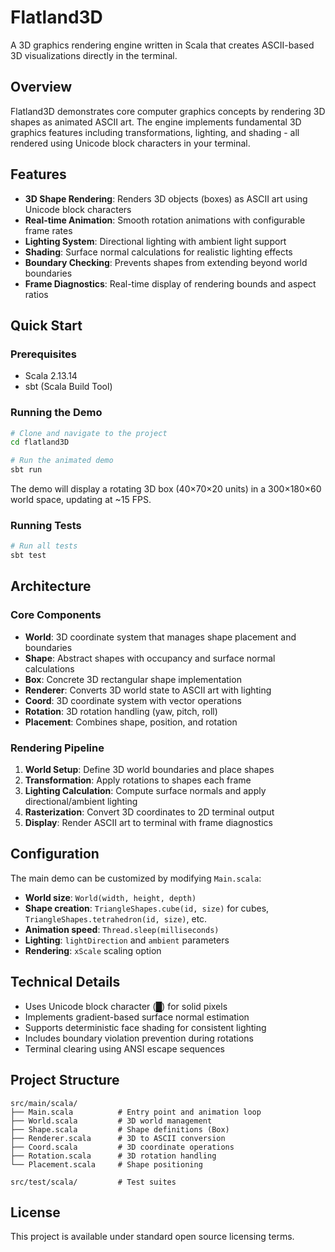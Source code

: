 # Flatland3D

A 3D graphics rendering engine written in Scala that creates ASCII-based 3D visualizations directly in the terminal.

## Overview

Flatland3D demonstrates core computer graphics concepts by rendering 3D shapes as animated ASCII art. The engine implements fundamental 3D graphics features including transformations, lighting, and shading - all rendered using Unicode block characters in your terminal.

## Features

- **3D Shape Rendering**: Renders 3D objects (boxes) as ASCII art using Unicode block characters
- **Real-time Animation**: Smooth rotation animations with configurable frame rates
- **Lighting System**: Directional lighting with ambient light support
- **Shading**: Surface normal calculations for realistic lighting effects  
- **Boundary Checking**: Prevents shapes from extending beyond world boundaries
- **Frame Diagnostics**: Real-time display of rendering bounds and aspect ratios

## Quick Start

### Prerequisites

- Scala 2.13.14
- sbt (Scala Build Tool)

### Running the Demo

```bash
# Clone and navigate to the project
cd flatland3D

# Run the animated demo
sbt run
```

The demo will display a rotating 3D box (40×70×20 units) in a 300×180×60 world space, updating at ~15 FPS.

### Running Tests

```bash
# Run all tests
sbt test
```

## Architecture

### Core Components

- **World**: 3D coordinate system that manages shape placement and boundaries
- **Shape**: Abstract shapes with occupancy and surface normal calculations
- **Box**: Concrete 3D rectangular shape implementation
- **Renderer**: Converts 3D world state to ASCII art with lighting
- **Coord**: 3D coordinate system with vector operations
- **Rotation**: 3D rotation handling (yaw, pitch, roll)
- **Placement**: Combines shape, position, and rotation

### Rendering Pipeline

1. **World Setup**: Define 3D world boundaries and place shapes
2. **Transformation**: Apply rotations to shapes each frame
3. **Lighting Calculation**: Compute surface normals and apply directional/ambient lighting
4. **Rasterization**: Convert 3D coordinates to 2D terminal output
5. **Display**: Render ASCII art to terminal with frame diagnostics

## Configuration

The main demo can be customized by modifying `Main.scala`:

- **World size**: `World(width, height, depth)`
- **Shape creation**: `TriangleShapes.cube(id, size)` for cubes, `TriangleShapes.tetrahedron(id, size)`, etc.
- **Animation speed**: `Thread.sleep(milliseconds)`
- **Lighting**: `lightDirection` and `ambient` parameters
- **Rendering**: `xScale` scaling option

## Technical Details

- Uses Unicode block character (█) for solid pixels
- Implements gradient-based surface normal estimation
- Supports deterministic face shading for consistent lighting
- Includes boundary violation prevention during rotations
- Terminal clearing using ANSI escape sequences

## Project Structure

```
src/main/scala/
├── Main.scala          # Entry point and animation loop
├── World.scala         # 3D world management
├── Shape.scala         # Shape definitions (Box)
├── Renderer.scala      # 3D to ASCII conversion
├── Coord.scala         # 3D coordinate operations
├── Rotation.scala      # 3D rotation handling
└── Placement.scala     # Shape positioning

src/test/scala/         # Test suites
```

## License

This project is available under standard open source licensing terms.